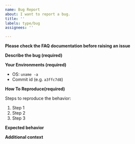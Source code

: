 ```yaml
---
name: Bug Report
about: I want to report a bug.
title: ''
labels: type/bug
assignees: ''

---
```


**Please check the FAQ documentation before raising an issue**

<!-- Please check the [FAQ](https://docs.nebula-graph.com.cn/master/20.appendix/0.FAQ/) documentation and old issues before raising an issue in case someone has asked the same question that you are asking. -->

**Describe the bug (__required__)**

<!-- A clear and concise description of what the bug is. -->

**Your Environments (__required__)**

* OS: `uname -a`
* Commit id (e.g. `a3ffc7d8`)

**How To Reproduce(__required__)**

Steps to reproduce the behavior:

1. Step 1
2. Step 2
3. Step 3

**Expected behavior**

<!-- A clear and concise description of what you expected to happen. -->

**Additional context**

<!-- Provide logs and configs, or any other context to trace the problem. -->
